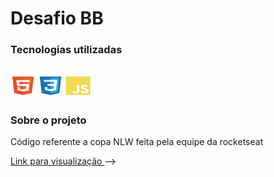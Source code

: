 # Desafio BB
 

  ### Tecnologias utilizadas
<div style="display: inline_block"><br>
  <img align="center" alt="Porto-HTML" height="30" width="40" src="https://raw.githubusercontent.com/devicons/devicon/master/icons/html5/html5-original.svg">
  <img align="center" alt="Porto-CSS" height="30" width="40" src="https://raw.githubusercontent.com/devicons/devicon/master/icons/css3/css3-original.svg">
  <img align="center" alt="Porto-Js" height="30" width="40" src="https://raw.githubusercontent.com/devicons/devicon/master/icons/javascript/javascript-plain.svg">
</div>
  
  ##
 
  
  ### Sobre o projeto

<div> 
  
   Código referente a copa NLW feita pela equipe da rocketseat
 
  <!--> <a href="https://gportol-1.github.io/2%20-BB/Index.html"> Link para visualização </a>-->
 
</div>  
